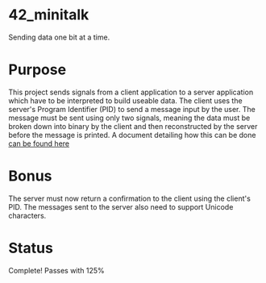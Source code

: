 # 42_minitalk
Sending data one bit at a time.
# Purpose
This project sends signals from a client application to a server application which have to be interpreted to build useable data.
The client uses the server's Program Identifier (PID) to send a message input by the user. The message must be sent using only two signals, meaning
the data must be broken down into binary by the client and then reconstructed by the server before the message is printed.
A document detailing how this can be done [can be found here](https://docs.google.com/document/d/1n99TeyFniUeV-6ENAglxq8JRQCWgpC40umrWS2a1vCk/edit?usp=sharing)

# Bonus
The server must now return a confirmation to the client using the client's PID. The messages sent to the server also need to support Unicode characters.

# Status
Complete! Passes with 125%
